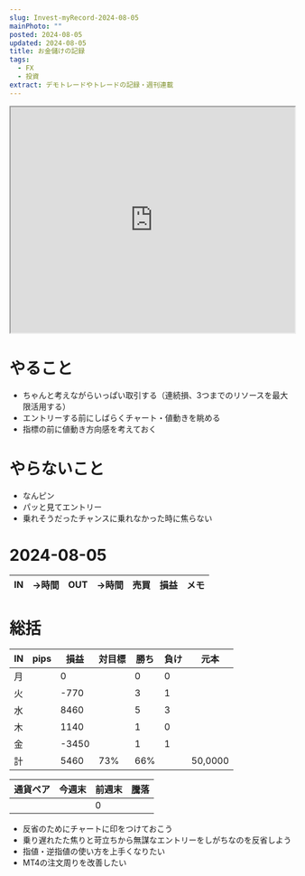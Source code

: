 ```yaml
---
slug: Invest-myRecord-2024-08-05
mainPhoto: ""
posted: 2024-08-05
updated: 2024-08-05
title: お金儲けの記録
tags:
  - FX
  - 投資
extract: デモトレードやトレードの記録・週刊連載
---
```

<iframe src="https://docs.google.com/spreadsheets/d/1caBkYnxcjxqnboEa1UE3p33CXSxBzqYcYIiTXhL-DcU/edit?usp=editing" width="100%" height="400"></iframe>

# やること

- ちゃんと考えながらいっぱい取引する（連続損、3つまでのリソースを最大限活用する）
- エントリーする前にしばらくチャート・値動きを眺める
- 指標の前に値動き方向感を考えておく

# やらないこと

- なんピン
- パッと見てエントリー
- 乗れそうだったチャンスに乗れなかった時に焦らない


# 2024-08-05

| IN  | →時間 | OUT | →時間 | 売買  | 損益   | メモ  |
| --- | --- | --- | --- | --- | ---- | --- |



# 総括
| IN  | pips | 損益    | 対目標 | 勝ち  | 負け  | 元本      |
| --- | ---- | ----- | --- | --- | --- | ------- |
| 月   |      | 0     |     | 0   | 0   |         |
| 火   |      | -770  |     | 3   | 1   |         |
| 水   |      | 8460  |     | 5   | 3   |         |
| 木   |      | 1140  |     | 1   | 0   |         |
| 金   |      | -3450 |     | 1   | 1   |         |
| 計   |      | 5460  | 73% | 66% |     | 50,0000 |

| 通貨ペア | 今週末 | 前週末 | 騰落  |
| ---- | --- | --- | --- |
|      |     | 0   |     |

- 反省のためにチャートに印をつけておこう
- 乗り遅れたた焦りと苛立ちから無謀なエントリーをしがちなのを反省しよう
- 指値・逆指値の使い方を上手くなりたい
- MT4の注文周りを改善したい